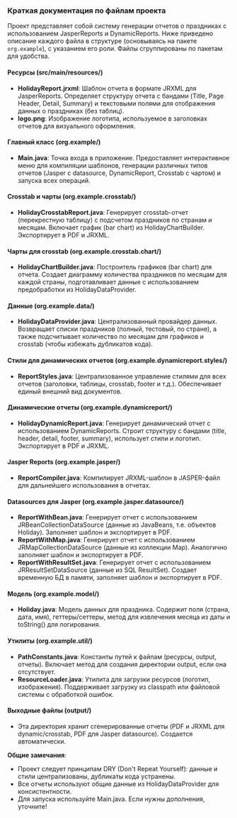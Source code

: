 ### Краткая документация по файлам проекта

Проект представляет собой систему генерации отчетов о праздниках с использованием JasperReports и DynamicReports. Ниже приведено описание каждого файла в структуре (основываясь на пакете `org.example`), с указанием его роли. Файлы сгруппированы по пакетам для удобства.

#### Ресурсы (src/main/resources/)
- **HolidayReport.jrxml**: Шаблон отчета в формате JRXML для JasperReports. Определяет структуру отчета с бандами (Title, Page Header, Detail, Summary) и текстовыми полями для отображения данных о праздниках (без таблиц).
- **logo.png**: Изображение логотипа, используемое в заголовках отчетов для визуального оформления.

#### Главный класс (org.example/)
- **Main.java**: Точка входа в приложение. Предоставляет интерактивное меню для компиляции шаблонов, генерации различных типов отчетов (Jasper с datasource, DynamicReport, Crosstab с чартом) и запуска всех операций.

#### Crosstab и чарты (org.example.crosstab/)
- **HolidayCrosstabReport.java**: Генерирует crosstab-отчет (перекрестную таблицу) с подсчетом праздников по странам и месяцам. Включает график (bar chart) из HolidayChartBuilder. Экспортирует в PDF и JRXML.

#### Чарты для crosstab (org.example.crosstab.chart/)
- **HolidayChartBuilder.java**: Построитель графиков (bar chart) для отчета. Создает диаграмму количества праздников по месяцам для каждой страны, подготавливает данные с использованием предобработки из HolidayDataProvider.

#### Данные (org.example.data/)
- **HolidayDataProvider.java**: Централизованный провайдер данных. Возвращает списки праздников (полный, тестовый, по стране), а также подсчитывает количество по месяцам для графиков и crosstab (чтобы избежать дубликатов кода).

#### Стили для динамических отчетов (org.example.dynamicreport.styles/)
- **ReportStyles.java**: Централизованное управление стилями для всех отчетов (заголовки, таблицы, crosstab, footer и т.д.). Обеспечивает единый внешний вид документов.

#### Динамические отчеты (org.example.dynamicreport/)
- **HolidayDynamicReport.java**: Генерирует динамический отчет с использованием DynamicReports. Строит структуру с бандами (title, header, detail, footer, summary), использует стили и логотип. Экспортирует в PDF и JRXML.

#### Jasper Reports (org.example.jasper/)
- **ReportCompiler.java**: Компилирует JRXML-шаблон в JASPER-файл для дальнейшего использования в отчетах.

#### Datasources для Jasper (org.example.jasper.datasource/)
- **ReportWithBean.java**: Генерирует отчет с использованием JRBeanCollectionDataSource (данные из JavaBeans, т.е. объектов Holiday). Заполняет шаблон и экспортирует в PDF.
- **ReportWithMap.java**: Генерирует отчет с использованием JRMapCollectionDataSource (данные из коллекции Map). Аналогично заполняет шаблон и экспортирует в PDF.
- **ReportWithResultSet.java**: Генерирует отчет с использованием JRResultSetDataSource (данные из SQL ResultSet). Создает временную БД в памяти, заполняет шаблон и экспортирует в PDF.

#### Модель (org.example.model/)
- **Holiday.java**: Модель данных для праздника. Содержит поля (страна, дата, имя), геттеры/сеттеры, метод для извлечения месяца из даты и toString() для логирования.

#### Утилиты (org.example.util/)
- **PathConstants.java**: Константы путей к файлам (ресурсы, output, отчеты). Включает метод для создания директории output, если она отсутствует.
- **ResourceLoader.java**: Утилита для загрузки ресурсов (логотип, изображения). Поддерживает загрузку из classpath или файловой системы с обработкой ошибок.

#### Выходные файлы (output/)
- Эта директория хранит сгенерированные отчеты (PDF и JRXML для dynamic/crosstab, PDF для Jasper datasource). Создается автоматически.

**Общие замечания**:
- Проект следует принципам DRY (Don't Repeat Yourself): данные и стили централизованы, дубликаты кода устранены.
- Все отчеты используют общие данные из HolidayDataProvider для консистентности.
- Для запуска используйте Main.java. Если нужны дополнения, уточните!